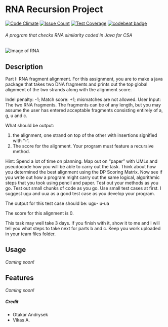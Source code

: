 # RNA Recursion Project
[![Code Climate](https://codeclimate.com/github/otakar-sst/rna-recursion/badges/gpa.svg)](https://codeclimate.com/github/otakar-sst/rna-recursion)
[![Issue Count](https://codeclimate.com/github/otakar-sst/rna-recursion/badges/issue_count.svg)](https://codeclimate.com/github/otakar-sst/rna-recursion)
[![Test Coverage](https://codeclimate.com/github/otakar-sst/rna-recursion/badges/coverage.svg)](https://codeclimate.com/github/otakar-sst/rna-recursion/coverage)
[![codebeat badge](https://codebeat.co/badges/9fc558cf-9952-48d2-8434-a4a0f91410b0)](https://codebeat.co/projects/github-com-otakar-sst-rna-recursion)
###### A program that checks RNA similarity coded in Java for CSA
![Image of RNA](http://www.umichrna.org/wp-content/uploads/2016/01/rna-slide.jpg)


## Description
Part I:  RNA fragment alignment.  For this assignment, you are to make a java package that takes two DNA fragments and prints out the top global alignment of the two strands along with the alignment score.

Indel penalty: -1; Match score: +1; mismatches are not allowed.
User Input: The two RNA fragments. The fragments can be of any length, but you may assume the user has entered acceptable fragments consisting entirely of a, g, u and c.

What should be output:  
1. the alignment, one strand on top of the other with insertions signified with “-“. 
2. The score for the alignment.
Your program must feature a recursive method.

Hint:  Spend a lot of time on planning.  Map out on “paper” with UMLs and pseudocode how you will be able to carry out the task.  Think about how you determined the best alignment using the DP Scoring Matrix.  Now see if you write out how a program might carry out the same logical, algorithmic steps that you took using pencil and paper.
Test out your methods as you go.  Test out small chunks of code as you go.  Use small test cases at first.  I suggest ugu and uua as a good test case as you develop your program.

The output for this test case should be:
ugu-
u-ua

The score for this alignment is 0.

This task may well take 3 days.  If you finish with it, show it to me and I will tell you what steps to take next for parts b and c.
Keep you work uploaded in your team files folder.

## Usage
*Coming soon!*

## Features
*Coming soon!*


##### Credit
- Otakar Andrysek
- Vikas A.
